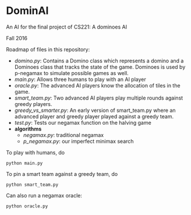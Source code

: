 # DominAI
An AI for the final project of CS221: A dominoes AI

Fall 2016

Roadmap of files in this repository: 

- *domino.py*: Contains a Domino class which represents a domino and a Dominoes class that tracks the state of the game. Dominoes is used by p-negamax to simulate possible games as well. 
- *main.py*: Allows three humans to play with an AI player
- *oracle.py*: The advanced AI players know the allocation of tiles in the game. 
- *smart_team.py*: Two advanced AI players play multiple rounds against greedy players. 
- *greedy_vs_smarter.py*: An early version of smart_team.py where an advanced player and greedy player played against a greedy team. 
- *test.py*: Tests our negamax function on the halving game 
- **algorithms**
	- *negamax.py*: traditional negamax
	- *p_negamax.py*: our imperfect minimax search 

To play with humans, do

```
python main.py
```

To pin a smart team against a greedy team, do

```
python smart_team.py
```

Can also run a negamax oracle: 

```
python oracle.py 
```
